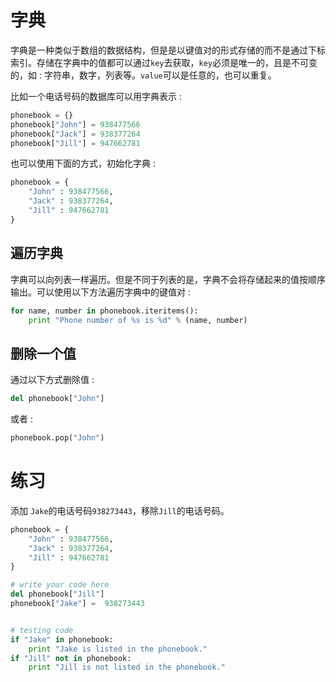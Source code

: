 # 字典

字典是一种类似于数组的数据结构，但是是以键值对的形式存储的而不是通过下标索引。存储在字典中的值都可以通过`key`去获取，`key`必须是唯一的，且是不可变的，如 : 字符串，数字，列表等。`value`可以是任意的，也可以重复。

比如一个电话号码的数据库可以用字典表示 :

```python
phonebook = {}
phonebook["John"] = 938477566
phonebook["Jack"] = 938377264
phonebook["Jill"] = 947662781
```

也可以使用下面的方式，初始化字典 :

```python
phonebook = {
    "John" : 938477566,
    "Jack" : 938377264,
    "Jill" : 947662781
}
```

## 遍历字典

字典可以向列表一样遍历。但是不同于列表的是，字典不会将存储起来的值按顺序输出。可以使用以下方法遍历字典中的键值对 :

```python
for name, number in phonebook.iteritems():
    print "Phone number of %s is %d" % (name, number)
```

## 删除一个值

通过以下方式删除值 :

```python
del phonebook["John"]
```

或者 :

```python
phonebook.pop("John")
```

# 练习

添加 `Jake`的电话号码`938273443`，移除`Jill`的电话号码。

```python
phonebook = {
    "John" : 938477566,
    "Jack" : 938377264,
    "Jill" : 947662781
}

# write your code here
del phonebook["Jill"]
phonebook["Jake"] =  938273443


# testing code
if "Jake" in phonebook:
    print "Jake is listed in the phonebook."
if "Jill" not in phonebook:
    print "Jill is not listed in the phonebook."
```

